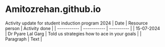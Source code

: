 # Amitozrehan.github.io
Activity update for student induction program 2024
| Date | Resource person | Activity done |
| ----------- | ----------- | ---------- |
| 15-07-2024 | Dr Pyare Lal Garg | Told us strategies how to ace in your goals |
| Paragraph | Text |
